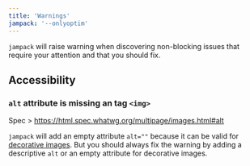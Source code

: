 ```yaml
---
title: 'Warnings'
jampack: '--onlyoptim'
---
```


`jampack` will raise warning when discovering non-blocking issues that require your attention and that you should fix.

## Accessibility

### `alt` attribute is missing an tag `<img>`

Spec > https://html.spec.whatwg.org/multipage/images.html#alt

`jampack` will add an empty attribute `alt=""` because it can be valid for [decorative images](https://www.w3.org/WAI/tutorials/images/decorative/).
But you should always fix the warning by adding a descriptive `alt` or an empty attribute for decorative images.


